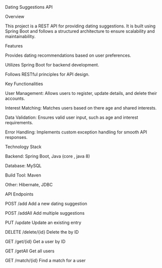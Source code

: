 Dating Suggestions API

Overview

This project is a REST API for providing dating suggestions. It is built using Spring Boot and follows a structured architecture to ensure scalability and maintainability.

Features

Provides dating recommendations based on user preferences.

Utilizes Spring Boot for backend development.

Follows RESTful principles for API design.

Key Functionalities

User Management: Allows users to register, update details, and delete their accounts.

Interest Matching: Matches users based on there age and shared interests.

Data Validation: Ensures valid user input, such as age and interest requirements.

Error Handling: Implements custom exception handling for smooth API responses.

Technology Stack

Backend: Spring Boot, Java (core , java 8)

Database: MySQL

Build Tool: Maven

Other: Hibernate, JDBC




API Endpoints

POST   /add   Add a new dating suggestion

POST  /addAll  Add multiple suggestions

PUT   /update   Update an existing entry

DELETE  /delete/{id}   Delete the by ID

GET  /get/{id}   Get a user by ID

GET   /getAll  Get all users

GET  /match/{id}   Find a match for a user
